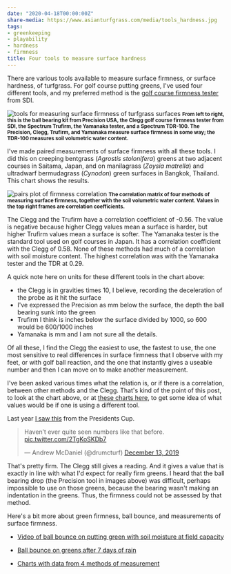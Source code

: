 ```yaml
---
date: "2020-04-18T00:00:00Z"
share-media: https://www.asianturfgrass.com/media/tools_hardness.jpg
tags:
- greenkeeping
- playability
- hardness
- firmness
title: Four tools to measure surface hardness
---
```


There are various tools available to measure surface firmness, or surface hardness, of turfgrass. For golf course putting greens, I've used four different tools, and my preferred method is the [golf course firmness tester](https://sdinst.com/content/golf-course-firmness-tester-type-cist883-data-logging-bluetooth) from SDI. 

![tools for measuring surface firmness of turfgrass surfaces](/media/tools_hardness.jpg)
<small><strong>From left to right, this is the ball bearing kit from Precision USA, the Clegg golf course firmness tester from SDI, the Spectrum Trufirm, the Yamanaka tester, and a Spectrum TDR-100. The Precision, Clegg, Trufirm, and Yamanaka measure surface firmness in some way; the TDR-100 measures soil volumetric water content.</strong></small>

I've made paired measurements of surface firmness with all these tools. I did this on creeping bentgrass (*Agrostis stolonifera*) greens at two adjacent courses in Saitama, Japan, and on manilagrass (*Zoysia matrella*) and ultradwarf bermudagrass (*Cynodon*) green surfaces in Bangkok, Thailand. This chart shows the results.

![pairs plot of firmness correlation](/media/corr_hardness.png)
<small><strong>The correlation matrix of four methods of measuring surface firmness, together with the soil volumetric water content. Values in the top right frames are correlation coefficients.</strong></small>

The Clegg and the Trufirm have a correlation coefficient of -0.56. The value is negative because higher Clegg values mean a surface is harder, but higher Trufirm values mean a surface is softer. The Yamanaka tester is the standard tool used on golf courses in Japan. It has a correlation coefficient with the Clegg of 0.58. None of these methods had much of a correlation with soil moisture content. The highest correlation was with the Yamanaka tester and the TDR at 0.29. 

A quick note here on units for these different tools in the chart above:

* the Clegg is in gravities times 10, I believe, recording the deceleration of the probe as it hit the surface
* I've expressed the Precision as mm below the surface, the depth the ball bearing sunk into the green
* Trufirm I think is inches below the surface divided by 1000, so 600 would be 600/1000 inches
* Yamanaka is mm and I am not sure all the details.

Of all these, I find the Clegg the easiest to use, the fastest to use, the one most sensitive to real differences in surface firmness that I observe with my feet, or with golf ball reaction, and the one that instantly gives a useable number and then I can move on to make another measurement. 

I've been asked various times what the relation is, or if there is a correlation, between other methods and the Clegg. That's kind of the point of this post, to look at the chart above, or at [these charts here](https://twitter.com/asianturfgrass/status/1033097069630640130?s=20), to get some idea of what values would be if one is using a different tool.

Last year [I saw this](https://twitter.com/drumcturf/status/1205329909704318976?s=20) from the Presidents Cup.

<blockquote class="twitter-tweet"><p lang="en" dir="ltr">Haven’t ever quite seen numbers like that before. <a href="https://t.co/2TgKoSKDb7">pic.twitter.com/2TgKoSKDb7</a></p>&mdash; Andrew McDaniel (@drumcturf) <a href="https://twitter.com/drumcturf/status/1205329909704318976?ref_src=twsrc%5Etfw">December 13, 2019</a></blockquote> <script async src="https://platform.twitter.com/widgets.js" charset="utf-8"></script> 

That's pretty firm. The Clegg still gives a reading. And it gives a value that is exactly in line with what I'd expect for really firm greens. I heard that the ball bearing drop (the Precision tool in images above) was difficult, perhaps impossible to use on those greens, because the bearing wasn't making an indentation in the greens. Thus, the firmness could not be assessed by that method.

Here's a bit more about green firmness, ball bounce, and measurements of surface firmness.

* [Video of ball bounce on putting green with soil moisture at field capacity](https://www.asianturfgrass.com/2018-07-10-pleasant-day-unpleasant-termination/)

* [Ball bounce on greens after 7 days of rain](https://www.asianturfgrass.com/2019-08-27-ball-bounce-after-7-days-of-rain/)

* [Charts with data from 4 methods of measurement](https://twitter.com/asianturfgrass/status/1033097069630640130?s=20)
